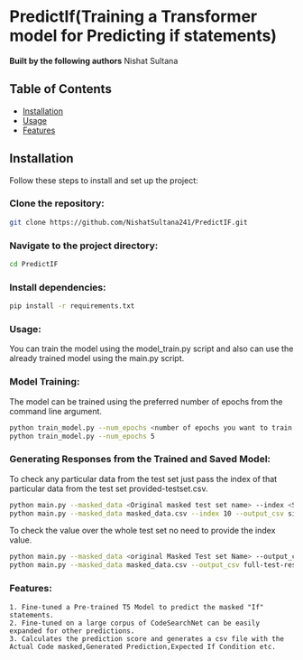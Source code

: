 # PredictIf(Training a Transformer model for Predicting if statements)
**Built by the following authors**
Nishat Sultana

## Table of Contents
- [Installation](#installation)
- [Usage](#usage)
- [Features](#features)

## Installation
Follow these steps to install and set up the project:

### Clone the repository:
```bash
git clone https://github.com/NishatSultana241/PredictIF.git
```
### Navigate to the project directory:
```bash
cd PredictIF
```
### Install dependencies:
```bash
pip install -r requirements.txt
```
### Usage:
You can train the model using the model_train.py script and also can use the already trained model using the main.py script.

### Model Training:
The model can be trained using the preferred number of epochs from the command line argument.
```bash
python train_model.py --num_epochs <number of epochs you want to train your model>
python train_model.py --num_epochs 5
```
### Generating Responses from the Trained and Saved Model:
To check any particular data from the test set just pass the index of that particular data from the test set provided-testset.csv.
```bash
python main.py --masked_data <Original masked test set name> --index <Specific entry of test set>  --output_csv <Name of the output file>
python main.py --masked_data masked_data.csv --index 10 --output_csv single-test-result.csv
```
To check the value over the whole test set no need to provide the index value.
```bash
python main.py --masked_data <original Masked Test set Name> --output_csv <Name of the Output File>
python main.py --masked_data masked_data.csv --output_csv full-test-results.csv
```
### Features:
    1. Fine-tuned a Pre-trained T5 Model to predict the masked "If" statements.
    2. Fine-tuned on a large corpus of CodeSearchNet can be easily expanded for other predictions.
    3. Calculates the prediction score and generates a csv file with the Actual Code masked,Generated Prediction,Expected If Condition etc.
    




